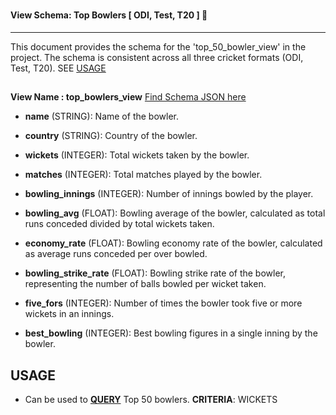 # <h4 align="left"> View Schema: Top Bowlers [ ODI, Test, T20 ] 🏏 </h4>

<hr>

This document provides the schema for the 'top_50_bowler_view' in the project. The schema is consistent across all three cricket formats (ODI, Test, T20). SEE [USAGE](#usage)

##

**View Name : top_bowlers_view** [Find Schema JSON here](./top_bowlers_view.json)

- **name** (STRING): Name of the bowler.

- **country** (STRING): Country of the bowler.

- **wickets** (INTEGER): Total wickets taken by the bowler.

- **matches** (INTEGER): Total matches played by the bowler.

- **bowling_innings** (INTEGER): Number of innings bowled by the player.

- **bowling_avg** (FLOAT): Bowling average of the bowler, calculated as total runs conceded divided by total wickets taken.

- **economy_rate** (FLOAT): Bowling economy rate of the bowler, calculated as average runs conceded per over bowled.

- **bowling_strike_rate** (FLOAT): Bowling strike rate of the bowler, representing the number of balls bowled per wicket taken.

- **five_fors** (INTEGER): Number of times the bowler took five or more wickets in an innings.

- **best_bowling** (INTEGER): Best bowling figures in a single inning by the bowler.

## USAGE

- Can be used to **[QUERY](../../sql/DML/top_50_bowlers.sql)** Top 50 bowlers. **CRITERIA**: WICKETS
